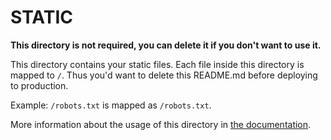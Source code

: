 # STATIC

**This directory is not required, you can delete it if you don't want to use it.**

This directory contains your static files.
Each file inside this directory is mapped to `/`.
Thus you'd want to delete this README.md before deploying to production.

Example: `/robots.txt` is mapped as `/robots.txt`.

More information about the usage of this directory in [the documentation](https://nuxtjs.org/guide/assets#static).
